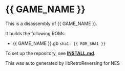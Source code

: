 # {{ GAME_NAME }}

This is a disassembly of {{ GAME_NAME }}.

It builds the following ROMs:

- {{ GAME_NAME }}.gb `sha1: {{ ROM_SHA1 }}`

To set up the repository, see [**INSTALL.md**](INSTALL.md).

This was auto generated by libRetroReversing for NES